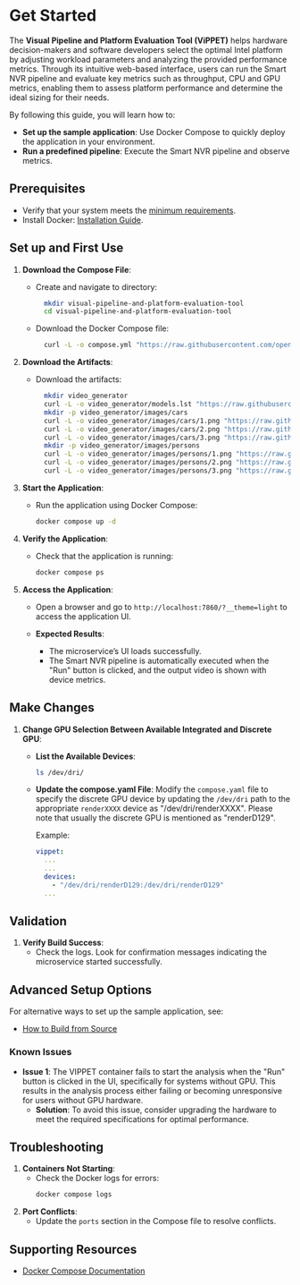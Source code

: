 # Get Started

The **Visual Pipeline and Platform Evaluation Tool (ViPPET)** helps hardware decision-makers and software developers select the optimal Intel platform by adjusting workload parameters and analyzing the provided performance metrics. Through its intuitive web-based interface, users can run the Smart NVR pipeline and evaluate key metrics such as throughput, CPU and GPU metrics, enabling them to assess platform performance and determine the ideal sizing for their needs.

By following this guide, you will learn how to:
- **Set up the sample application**: Use Docker Compose to quickly deploy the application in your environment.
- **Run a predefined pipeline**: Execute the Smart NVR pipeline and observe metrics.


## Prerequisites
- Verify that your system meets the [minimum requirements](./system-requirements.md).
- Install Docker: [Installation Guide](https://docs.docker.com/get-docker/).


## Set up and First Use

1. **Download the Compose File**:
    - Create and navigate to directory:
      ```bash
        mkdir visual-pipeline-and-platform-evaluation-tool
        cd visual-pipeline-and-platform-evaluation-tool
      ```
    - Download the Docker Compose file:
      ```bash
        curl -L -o compose.yml "https://raw.githubusercontent.com/open-edge-platform/edge-ai-libraries/refs/heads/main/tools/visual-pipeline-and-platform-evaluation-tool/compose/compose-linux-v1.0.0/compose-linux-v1.0.0.yml"
      ```

2. **Download the Artifacts**:
    - Download the artifacts:
      ```bash
        mkdir video_generator
        curl -L -o video_generator/models.lst "https://raw.githubusercontent.com/open-edge-platform/edge-ai-libraries/refs/heads/main/tools/visual-pipeline-and-platform-evaluation-tool/video_generator/config.json"
        mkdir -p video_generator/images/cars
        curl -L -o video_generator/images/cars/1.png "https://raw.githubusercontent.com/open-edge-platform/edge-ai-libraries/refs/heads/main/tools/visual-pipeline-and-platform-evaluation-tool/video_generator/images/cars/1.png"
        curl -L -o video_generator/images/cars/2.png "https://raw.githubusercontent.com/open-edge-platform/edge-ai-libraries/refs/heads/main/tools/visual-pipeline-and-platform-evaluation-tool/video_generator/images/cars/2.png"
        curl -L -o video_generator/images/cars/3.png "https://raw.githubusercontent.com/open-edge-platform/edge-ai-libraries/refs/heads/main/tools/visual-pipeline-and-platform-evaluation-tool/video_generator/images/cars/3.png"
        mkdir -p video_generator/images/persons
        curl -L -o video_generator/images/persons/1.png "https://raw.githubusercontent.com/open-edge-platform/edge-ai-libraries/refs/heads/main/tools/visual-pipeline-and-platform-evaluation-tool/video_generator/images/persons/1.png"
        curl -L -o video_generator/images/persons/2.png "https://raw.githubusercontent.com/open-edge-platform/edge-ai-libraries/refs/heads/main/tools/visual-pipeline-and-platform-evaluation-tool/video_generator/images/persons/2.png"
        curl -L -o video_generator/images/persons/3.png "https://raw.githubusercontent.com/open-edge-platform/edge-ai-libraries/refs/heads/main/tools/visual-pipeline-and-platform-evaluation-tool/video_generator/images/persons/3.png"
      ```

3. **Start the Application**:
    - Run the application using Docker Compose:
      ```bash
      docker compose up -d
      ```

4. **Verify the Application**:
    - Check that the application is running:
      ```bash
      docker compose ps
      ```

5. **Access the Application**:
    - Open a browser and go to `http://localhost:7860/?__theme=light` to access the application UI.

    - **Expected Results**:
      - The microservice’s UI loads successfully.
      - The Smart NVR pipeline is automatically executed when the "Run" button is clicked, and the output video is shown with device metrics.

## Make Changes

1. **Change GPU Selection Between Available Integrated and Discrete GPU**:

    - **List the Available Devices**:
      ```bash
      ls /dev/dri/
      ```

    - **Update the compose.yaml File**:
      Modify the `compose.yaml` file to specify the discrete GPU device by updating the `/dev/dri` path to the appropriate `renderXXXX` device as "/dev/dri/renderXXXX". Please note that usually the discrete GPU is mentioned as "renderD129". 

      Example:
      ```yaml
      vippet:
        ...
        ...
        devices:
          - "/dev/dri/renderD129:/dev/dri/renderD129"
        ...
      ```

## Validation

1. **Verify Build Success**:
   - Check the logs. Look for confirmation messages indicating the microservice started successfully.

## Advanced Setup Options

For alternative ways to set up the sample application, see:

- [How to Build from Source](./how-to-build-source.md)

### Known Issues

- **Issue 1**: The VIPPET container fails to start the analysis when the "Run" button is clicked in the UI, specifically for systems without GPU. This results in the analysis process either failing or becoming unresponsive for users without GPU hardware.
  - **Solution**: To avoid this issue, consider upgrading the hardware to meet the required specifications for optimal performance.

## Troubleshooting

1. **Containers Not Starting**:
   - Check the Docker logs for errors:
     ```bash
     docker compose logs
     ```
2. **Port Conflicts**:
   - Update the `ports` section in the Compose file to resolve conflicts.


## Supporting Resources
- [Docker Compose Documentation](https://docs.docker.com/compose/)

